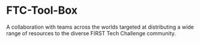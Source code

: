 # FTC-Tool-Box
A collaboration with teams across the worlds targeted at distributing a wide range of resources to the diverse FIRST Tech Challenge community.
